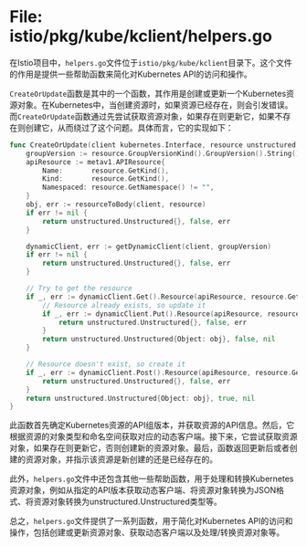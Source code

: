# File: istio/pkg/kube/kclient/helpers.go

在Istio项目中，`helpers.go`文件位于`istio/pkg/kube/kclient`目录下。这个文件的作用是提供一些帮助函数来简化对Kubernetes API的访问和操作。

`CreateOrUpdate`函数是其中的一个函数，其作用是创建或更新一个Kubernetes资源对象。在Kubernetes中，当创建资源时，如果资源已经存在，则会引发错误。而`CreateOrUpdate`函数通过先尝试获取资源对象，如果存在则更新它，如果不存在则创建它，从而绕过了这个问题。具体而言，它的实现如下：

```go
func CreateOrUpdate(client kubernetes.Interface, resource unstructured.Unstructured) (unstructured.Unstructured, bool, error) {
    groupVersion := resource.GroupVersionKind().GroupVersion().String()
    apiResource := metav1.APIResource{
        Name:       resource.GetKind(),
        Kind:       resource.GetKind(),
        Namespaced: resource.GetNamespace() != "",
    }
    obj, err := resourceToBody(client, resource)
    if err != nil {
        return unstructured.Unstructured{}, false, err
    }

    dynamicClient, err := getDynamicClient(client, groupVersion)
    if err != nil {
        return unstructured.Unstructured{}, false, err
    }

    // Try to get the resource
    if _, err := dynamicClient.Get().Resource(apiResource, resource.GetNamespace(), resource.GetName()).Do().Get(obj); err == nil {
        // Resource already exists, so update it
        if _, err := dynamicClient.Put().Resource(apiResource, resource.GetNamespace(), resource.GetName()).Body(obj).Do().Get(obj); err != nil {
            return unstructured.Unstructured{}, false, err
        }
        return unstructured.Unstructured{Object: obj}, false, nil
    }

    // Resource doesn't exist, so create it
    if _, err := dynamicClient.Post().Resource(apiResource, resource.GetNamespace()).Body(obj).Do().Get(obj); err != nil {
        return unstructured.Unstructured{}, false, err
    }
    return unstructured.Unstructured{Object: obj}, true, nil
}
```

此函数首先确定Kubernetes资源的API组版本，并获取资源的API信息。然后，它根据资源的对象类型和命名空间获取对应的动态客户端。接下来，它尝试获取资源对象，如果存在则更新它，否则创建新的资源对象。最后，函数返回更新后或者创建的资源对象，并指示该资源是新创建的还是已经存在的。

此外，`helpers.go`文件中还包含其他一些帮助函数，用于处理和转换Kubernetes资源对象，例如从指定的API版本获取动态客户端、将资源对象转换为JSON格式、将资源对象转换为unstructured.Unstructured类型等。

总之，`helpers.go`文件提供了一系列函数，用于简化对Kubernetes API的访问和操作，包括创建或更新资源对象、获取动态客户端以及处理/转换资源对象等。

